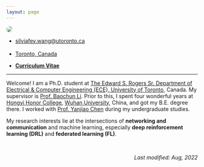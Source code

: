 ```yaml
---
layout: page
---
```


  <img src="../assets/img/2.jpg" class="center" style="max-width: 300px; border-radius: 50%;">
  <div class="brief">
    <ul>
    <li>
    <i class="em em-email" aria-role="presentation" aria-label="ENVELOPE"></i>
    <a href="mailto:silviafey.wang@utoronto.ca">
      silviafey.wang@utoronto.ca
    </a>
    </li>&nbsp;&nbsp;
    <li>
    <i class="em em-round_pushpin" aria-role="presentation" aria-label="ROUND PUSHPIN"></i>
    <a href="https://www.google.com/maps/place/Bahen+Centre+for+Information+Technology/">
      Toronto, Canada
    </a>
    </li>
    </ul>
    <ul>
    <li>
    <i class="em em-bookmark_tabs" aria-role="presentation" aria-label="BOOKMARK TABS"></i>
    <a href="/assets/CV_feiwang.pdf">
      <b>Curriculum Vitae</b>
    </a>
    </li>
    </ul>
    </div>



---
Welcome<i class="em em-wave" aria-role="presentation" aria-label="WAVING HAND SIGN"></i>! I am a Ph.D. student at [The Edward S. Rogers Sr. Department of Electrical & Computer Engineering (ECE), University of Toronto][ece], Canada. My supervisor is [Prof. Baochun Li][bcl]. Prior to this, I spent four wonderful years at [Hongyi Honor College][hy], [Wuhan University][whu], China, and got my B.E. degree there. I worked with [Prof. Yanjiao Chen][yjc] during my undergraduate studies. 

My research interests lie at the intersections of **networking and communication** and machine learning, especially **deep reinforcement learning (DRL)** and **federated learning (FL)**. 



<br/>
<div align="right">
<p><i>Last modified: Aug, 2022</i></p>
</div>




[hy]: http://hyxt.whu.edu.cn/
[whu]: https://en.whu.edu.cn/
[yjc]: https://person.zju.edu.cn/en/0020875
[i]: http://iqua.ece.toronto.edu/aboutus/lab.html
[ut]: https://www.utoronto.ca/
[ece]: https://www.ece.utoronto.ca/
[bcl]: http://iqua.ece.toronto.edu/bli/index.html
[se]: https://ca.linkedin.com/in/salma-emara-b37802a9
